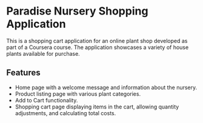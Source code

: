 # Paradise Nursery Shopping Application

This is a shopping cart application for an online plant shop developed as part of a Coursera course. The application showcases a variety of house plants available for purchase.

## Features

- Home page with a welcome message and information about the nursery.
- Product listing page with various plant categories.
- Add to Cart functionality.
- Shopping cart page displaying items in the cart, allowing quantity adjustments, and calculating total costs.
